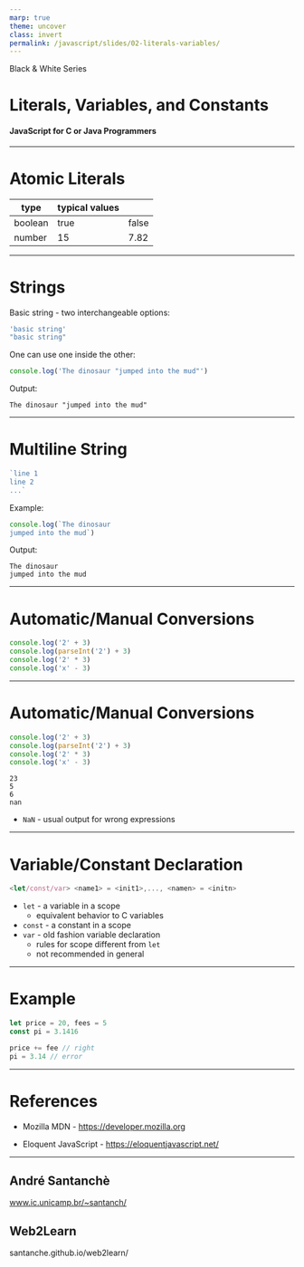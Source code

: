 ```yaml
---
marp: true
theme: uncover
class: invert
permalink: /javascript/slides/02-literals-variables/
---
```


Black & White Series

# Literals, Variables, and Constants

#### JavaScript for C or Java Programmers

---

<!-- class: lead -->

# Atomic Literals

| type | typical values | |
|---|---|---|
| boolean | true | false |
| number  | 15 | 7.82 |

---

# Strings

Basic string - two interchangeable options:
~~~js
'basic string'
"basic string"
~~~

One can use one inside the other:
~~~js
console.log('The dinosaur "jumped into the mud"')
~~~

Output:
~~~
The dinosaur "jumped into the mud"
~~~

---

# Multiline String

~~~js
`line 1
line 2
...`
~~~

Example:
~~~js
console.log(`The dinosaur
jumped into the mud`)
~~~

Output:
~~~
The dinosaur
jumped into the mud
~~~

---

# Automatic/Manual Conversions

~~~js
console.log('2' + 3)
console.log(parseInt('2') + 3)
console.log('2' * 3)
console.log('x' - 3)
~~~

---

# Automatic/Manual Conversions

~~~js
console.log('2' + 3)
console.log(parseInt('2') + 3)
console.log('2' * 3)
console.log('x' - 3)
~~~

~~~
23
5
6
nan
~~~

* `NaN` - usual output for wrong expressions

---

# Variable/Constant Declaration

~~~javascript
<let/const/var> <name1> = <init1>,..., <namen> = <initn>
~~~

* `let` - a variable in a scope
  * equivalent behavior to C variables
* `const` - a constant in a scope
* `var` - old fashion variable declaration
  * rules for scope different from `let`
  * not recommended in general
---

# Example

~~~javascript
let price = 20, fees = 5
const pi = 3.1416

price += fee // right
pi = 3.14 // error
~~~

---

# References

* Mozilla MDN - https://developer.mozilla.org

* Eloquent JavaScript - https://eloquentjavascript.net/

---

<!-- class: invert -->

## André Santanchè

www.ic.unicamp.br/~santanch/

## Web2Learn

santanche.github.io/web2learn/